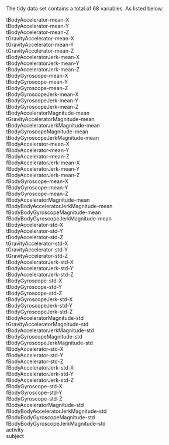 The tidy data set contains a total of 68 variables. As listed below:

 tBodyAccelerator-mean-X                
 tBodyAccelerator-mean-Y                
 tBodyAccelerator-mean-Z               
 tGravityAccelerator-mean-X              
 tGravityAccelerator-mean-Y               
 tGravityAccelerator-mean-Z          
 tBodyAcceleratorJerk-mean-X              
 tBodyAcceleratorJerk-mean-Y              
 tBodyAcceleratorJerk-mean-Z            
tBodyGyroscope-mean-X                    
tBodyGyroscope-mean-Y                    
tBodyGyroscope-mean-Z                  
tBodyGyroscopeJerk-mean-X                
tBodyGyroscopeJerk-mean-Y                
tBodyGyroscopeJerk-mean-Z              
tBodyAcceleratorMagnitude-mean           
tGravityAcceleratorMagnitude-mean        
tBodyAcceleratorJerkMagnitude-mean     
tBodyGyroscopeMagnitude-mean             
tBodyGyroscopeJerkMagnitude-mean         
fBodyAccelerator-mean-X               
fBodyAccelerator-mean-Y                  
fBodyAccelerator-mean-Z                  
fBodyAcceleratorJerk-mean-X            
fBodyAcceleratorJerk-mean-Y              
fBodyAcceleratorJerk-mean-Z              
fBodyGyroscope-mean-X                  
fBodyGyroscope-mean-Y                    
fBodyGyroscope-mean-Z                    
fBodyAcceleratorMagnitude-mean         
fBodyBodyAcceleratorJerkMagnitude-mean   
fBodyBodyGyroscopeMagnitude-mean         
fBodyBodyGyroscopeJerkMagnitude-mean   
tBodyAccelerator-std-X                   
tBodyAccelerator-std-Y                   
tBodyAccelerator-std-Z                 
tGravityAccelerator-std-X                
tGravityAccelerator-std-Y                
tGravityAccelerator-std-Z              
tBodyAcceleratorJerk-std-X               
tBodyAcceleratorJerk-std-Y               
tBodyAcceleratorJerk-std-Z             
tBodyGyroscope-std-X                     
tBodyGyroscope-std-Y                     
tBodyGyroscope-std-Z                   
tBodyGyroscopeJerk-std-X                 
tBodyGyroscopeJerk-std-Y                 
tBodyGyroscopeJerk-std-Z               
tBodyAcceleratorMagnitude-std            
tGravityAcceleratorMagnitude-std         
tBodyAcceleratorJerkMagnitude-std      
tBodyGyroscopeMagnitude-std              
tBodyGyroscopeJerkMagnitude-std          
fBodyAccelerator-std-X                 
fBodyAccelerator-std-Y                   
fBodyAccelerator-std-Z                   
fBodyAcceleratorJerk-std-X             
fBodyAcceleratorJerk-std-Y               
fBodyAcceleratorJerk-std-Z               
fBodyGyroscope-std-X                   
fBodyGyroscope-std-Y                     
fBodyGyroscope-std-Z                     
fBodyAcceleratorMagnitude-std          
fBodyBodyAcceleratorJerkMagnitude-std    
fBodyBodyGyroscopeMagnitude-std          
fBodyBodyGyroscopeJerkMagnitude-std    
activity                                 
subject    
